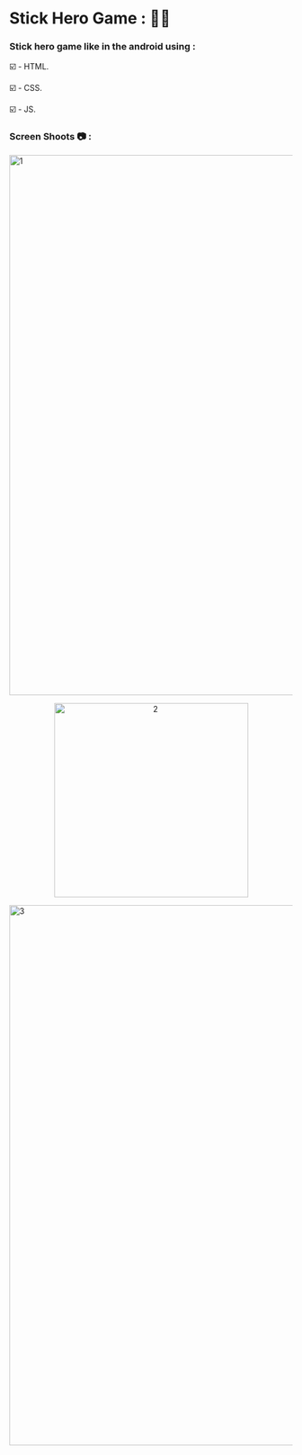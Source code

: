 # Stick Hero Game : 🐱‍👤

### Stick hero game like in the android using :  

☑️ - HTML. 

☑️ - CSS.

☑️ - JS.

### Screen Shoots 📷 :

<img width="960" alt="1" src="https://github.com/moadhamousti/Stick-Hero/assets/118165767/ba322bd6-b24c-4638-b1db-c060f9242b9b">

<p align="center">
  <img width="345" alt="2" src="https://github.com/moadhamousti/Stick-Hero/assets/118165767/7f7a2ba2-aeef-411a-b3a4-25c427faa1d9">
<p>

<img width="960" alt="3" src="https://github.com/moadhamousti/Stick-Hero/assets/118165767/b2da58c6-8d70-48a0-8a09-b719c0b5f85b">
